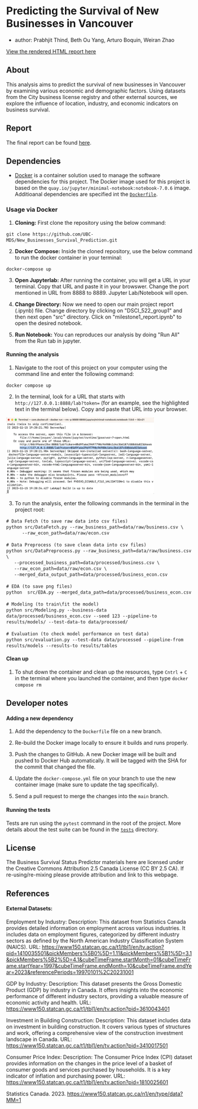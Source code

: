 # Predicting the Survival of New Businesses in Vancouver

- author: Prabhjit Thind, Beth Ou Yang, Arturo Boquin, Weiran Zhao

[View the rendered HTML report here](https://ubc-mds.github.io/New_Businesses_Survival_Prediction/report_business_survival_prediction.html)


## About
This analysis aims to predict the survival of new businesses in Vancouver by examining various economic and demographic factors. Using datasets from the City business license registry and other external sources, we explore the influence of location, industry, and economic indicators on business survival.

## Report

The final report can be found [here](https://ubc-mds.github.io/New_Businesses_Survival_Prediction/milestone1_report.html).


## Dependencies

- [Docker](https://www.docker.com/) is a container solution 
used to manage the software dependencies for this project.
The Docker image used for this project is based on the
`quay.io/jupyter/minimal-notebook:notebook-7.0.6` image.
Additioanal dependencies are specified int the [`Dockerfile`](Dockerfile).

### Usage via Docker

1. **Cloning:** First clone the repository using the below command:
```
git clone https://github.com/UBC-MDS/New_Businesses_Survival_Prediction.git
```
2. **Docker Compose:** Inside the cloned repository, use the below command to run the docker container in your terminal:
```
docker-compose up
```
3. **Open Jupyterlab:** After running the container, you will get a URL in your terminal. Copy that URL and paste it in your browswer. Change the port mentioned in URL from 8888 to 8889. Jupyter Lab/Notebook will open.

4. **Change Directory:** Now we need to open our main project report (.ipynb) file. Change directory by clicking on "DSCI_522_group1" and then next open "src" directory. Click on "milestone1_report.ipynb" to open the desired notebook.

5. **Run Notebook:** You can reproduces our analysis by doing "Run All" from the Run tab in jupyter.


#### Running the analysis

1. Navigate to the root of this project on your computer using the
   command line and enter the following command:

``` 
docker compose up
```

2. In the terminal, look for a URL that starts with 
`http://127.0.0.1:8888/lab?token=` 
(for an example, see the highlighted text in the terminal below). 
Copy and paste that URL into your browser.

<img src="img/jupyter-container-web-app-launch-url.png" width=400>

3. To run the analysis,
enter the following commands in the terminal in the project root:

```
# Data Fetch (to save raw data into csv files)
python src/DataFetch.py --raw_business_path=data/raw/business.csv \
      --raw_econ_path=data/raw/econ.csv

# Data Preprocess (to save clean data into csv files)
python src/DataPreprocess.py --raw_business_path=data/raw/business.csv \
   --processed_business_path=data/processed/business.csv \
   --raw_econ_path=data/raw/econ.csv \
   --merged_data_output_path=data/processed/business_econ.csv

# EDA (to save png files)
python  src/EDA.py --merged_data_path=data/processed/business_econ.csv

# Modeling (to train\fit the model)
python src/Modeling.py --business-data data/processed/business_econ.csv --seed 123 --pipeline-to results/models/ --test-data-to data/processed/

# Evaluation (to check model performance on test data)
python src/evaluation.py --test-data data/processed --pipeline-from results/models --results-to results/tables

```

#### Clean up

1. To shut down the container and clean up the resources, 
type `Cntrl` + `C` in the terminal
where you launched the container, and then type `docker compose rm`

## Developer notes

#### Adding a new dependency

1. Add the dependency to the `Dockerfile` file on a new branch.

2. Re-build the Docker image locally to ensure it builds and runs properly.

3. Push the changes to GitHub. A new Docker
   image will be built and pushed to Docker Hub automatically.
   It will be tagged with the SHA for the commit that changed the file.

4. Update the `docker-compose.yml` file on your branch to use the new
   container image (make sure to update the tag specifically).

5. Send a pull request to merge the changes into the `main` branch. 

#### Running the tests
Tests are run using the `pytest` command in the root of the project.
More details about the test suite can be found in the 
[`tests`](tests) directory.

## License
The Business Survival Status Predictor materials here are licensed under the Creative Commons Attribution 2.5 Canada License (CC BY 2.5 CA). If re-using/re-mixing please provide attribution and link to this webpage.

## References

#### External Datasets:

Employment by Industry:
Description: This dataset from Statistics Canada provides detailed information on employment across various industries. It includes data on employment figures, categorized by different industry sectors as defined by the North American Industry Classification System (NAICS).
URL: https://www150.statcan.gc.ca/t1/tbl1/en/tv.action?pid=1410035501&pickMembers%5B0%5D=1.11&pickMembers%5B1%5D=3.1&pickMembers%5B2%5D=4.1&cubeTimeFrame.startMonth=01&cubeTimeFrame.startYear=1997&cubeTimeFrame.endMonth=10&cubeTimeFrame.endYear=2023&referencePeriods=19970101%2C20231001

GDP by Industry:
Description: This dataset presents the Gross Domestic Product (GDP) by industry in Canada. It offers insights into the economic performance of different industry sectors, providing a valuable measure of economic activity and health.
URL: https://www150.statcan.gc.ca/t1/tbl1/en/tv.action?pid=3610043401

Investment in Building Construction:
Description: This dataset includes data on investment in building construction. It covers various types of structures and work, offering a comprehensive view of the construction investment landscape in Canada.
URL: https://www150.statcan.gc.ca/t1/tbl1/en/tv.action?pid=3410017501

Consumer Price Index:
Description: The Consumer Price Index (CPI) dataset provides information on the changes in the price level of a basket of consumer goods and services purchased by households. It is a key indicator of inflation and purchasing power.
URL: https://www150.statcan.gc.ca/t1/tbl1/en/tv.action?pid=1810025601


Statistics Canada. 2023. https://www150.statcan.gc.ca/n1/en/type/data?MM=1
